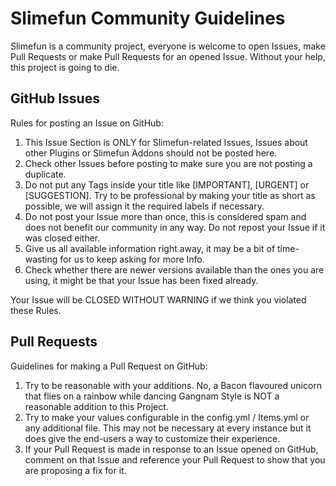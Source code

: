 # Slimefun Community Guidelines

Slimefun is a community project, everyone is welcome to open Issues, make Pull Requests or make Pull Requests for an opened Issue.
Without your help, this project is going to die.

## GitHub Issues

Rules for posting an Issue on GitHub:

1. This Issue Section is ONLY for Slimefun-related Issues, Issues about other Plugins or Slimefun Addons should not be posted here.
2. Check other Issues before posting to make sure you are not posting a duplicate.
3. Do not put any Tags inside your title like [IMPORTANT], [URGENT] or [SUGGESTION].
Try to be professional by making your title as short as possible, we will assign it the required labels if necessary.
4. Do not post your Issue more than once, this is considered spam and does not benefit our community in any way.
Do not repost your Issue if it was closed either.
5. Give us all available information right away, it may be a bit of time-wasting for us to keep asking for more Info.
6. Check whether there are newer versions available than the ones you are using, it might be that your Issue has been fixed already.

Your Issue will be CLOSED WITHOUT WARNING if we think you violated these Rules.

## Pull Requests

Guidelines for making a Pull Request on GitHub:

1. Try to be reasonable with your additions.
No, a Bacon flavoured unicorn that flies on a rainbow while dancing Gangnam Style is NOT a reasonable addition to this Project.
2. Try to make your values configurable in the config.yml / Items.yml or any additional file.
This may not be necessary at every instance but it does give the end-users a way to customize their experience.
3. If your Pull Request is made in response to an Issue opened on GitHub, 
comment on that Issue and reference your Pull Request to show that you are proposing a fix for it.
